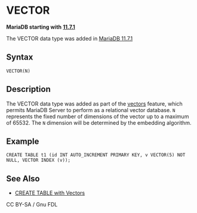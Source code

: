 # VECTOR

**MariaDB starting with** [**11.7.1**](https://mariadb.com/kb/en/mariadb-1171-release-notes/)

The VECTOR data type was added in [MariaDB 11.7.1](https://app.gitbook.com/s/aEnK0ZXmUbJzqQrTjFyb/community-server/mariadb-11-7-rolling-releases/mariadb-11-7-1-release-notes)

## Syntax

```
VECTOR(N)
```

## Description

The VECTOR data type was added as part of the [vectors](../../sql-structure/vectors/) feature, which permits MariaDB Server to perform as a relational vector database. `N` represents the fixed number of dimensions of the vector up to a maximum of 65532. The `N` dimension will be determined by the embedding algorithm.

## Example

```
CREATE TABLE t1 (id INT AUTO_INCREMENT PRIMARY KEY, v VECTOR(5) NOT NULL, VECTOR INDEX (v));
```

## See Also

* [CREATE TABLE with Vectors](../../sql-structure/vectors/create-table-with-vectors.md)

CC BY-SA / Gnu FDL
